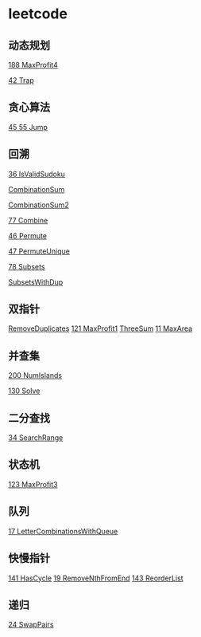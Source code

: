 # leetcode

## 动态规划

[188 MaxProfit4](https://github.com/neoguojing/leetcode/blob/master/array/stock.go)  

[42 Trap](https://github.com/neoguojing/leetcode/blob/master/array/wall.go)

## 贪心算法

[45 55 Jump](https://github.com/neoguojing/leetcode/blob/master/array/jump.go)

## 回溯

[36 IsValidSudoku](https://github.com/neoguojing/leetcode/blob/master/matrix/sudoku.go)  

[CombinationSum](https://github.com/neoguojing/leetcode/blob/master/combination/array.go)  

[CombinationSum2](https://github.com/neoguojing/leetcode/blob/master/combination/array.go)  

[77 Combine](https://github.com/neoguojing/leetcode/blob/master/combination/combination.go)  

[46 Permute](https://github.com/neoguojing/leetcode/blob/master/combination/premutation.go)  

[47 PermuteUnique](https://github.com/neoguojing/leetcode/blob/master/combination/premutation.go)  

[78 Subsets](https://github.com/neoguojing/leetcode/blob/master/combination/set.go)  

[SubsetsWithDup](https://github.com/neoguojing/leetcode/blob/master/combination/set.go)  


## 双指针

[RemoveDuplicates](https://github.com/neoguojing/leetcode/blob/master/array/array.go)
[121 MaxProfit1](https://github.com/neoguojing/leetcode/blob/master/array/stock.go)
[ThreeSum](https://github.com/neoguojing/leetcode/blob/master/array/sum.go)
[11 MaxArea](https://github.com/neoguojing/leetcode/blob/master/array/wall.go)

## 并查集

[200 NumIslands](https://github.com/neoguojing/leetcode/blob/master/classify/union_find.go)

[130 Solve](https://github.com/neoguojing/leetcode/blob/master/classify/union_find.go)

## 二分查找

[34 SearchRange](https://github.com/neoguojing/leetcode/blob/master/array/array.go)

## 状态机

[123 MaxProfit3](https://github.com/neoguojing/leetcode/blob/master/array/stock.go)

## 队列

[17 LetterCombinationsWithQueue](https://github.com/neoguojing/leetcode/blob/master/combination/letter.go)

## 快慢指针

[141 HasCycle]()
[19 RemoveNthFromEnd]()
[143 ReorderList]()

## 递归
[24 SwapPairs](https://github.com/neoguojing/leetcode/blob/master/list/list.go)
